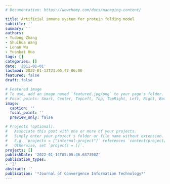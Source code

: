 ```yaml
---
# Documentation: https://wowchemy.com/docs/managing-content/

title: Artificial immune system for protein folding model
subtitle: ''
summary: ''
authors:
- Yudong Zhang
- Shuihua Wang
- Lenan Wu
- Yuankai Huo
tags: []
categories: []
date: '2011-01-01'
lastmod: 2022-01-13T23:05:47-06:00
featured: false
draft: false

# Featured image
# To use, add an image named `featured.jpg/png` to your page's folder.
# Focal points: Smart, Center, TopLeft, Top, TopRight, Left, Right, BottomLeft, Bottom, BottomRight.
image:
  caption: ''
  focal_point: ''
  preview_only: false

# Projects (optional).
#   Associate this post with one or more of your projects.
#   Simply enter your project's folder or file name without extension.
#   E.g. `projects = ["internal-project"]` references `content/project/deep-learning/index.md`.
#   Otherwise, set `projects = []`.
projects: []
publishDate: '2022-01-14T05:05:46.637300Z'
publication_types:
- '2'
abstract: ''
publication: '*Journal of Convergence Information Technology*'
---
```

